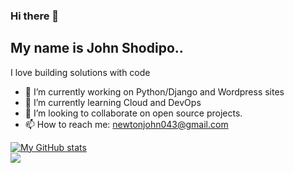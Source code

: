 ### Hi there 👋


## My name is John Shodipo.. 

I love building solutions with code 


<!--
**Johnkayode/Johnkayode** is a ✨ _special_ ✨ repository because its `README.md` (this file) appears on your GitHub profile.
-->


- 🔭 I’m currently working on Python/Django and Wordpress sites
- 🌱 I’m currently learning Cloud and DevOps
- 👯 I’m looking to collaborate on open source projects.
- 📫 How to reach me: newtonjohn043@gmail.com



[![My GitHub stats](https://github-readme-stats.vercel.app/api?username=Johnkayode)](https://github.com/anuraghazra/github-readme-stats) \
![](https://komarev.com/ghpvc/?username=Johnkayode) 
